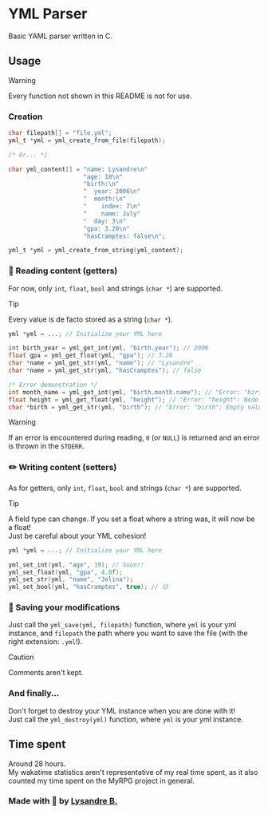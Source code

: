 # YML Parser

Basic YAML parser written in C.

## Usage

> [!WARNING]
> Every function not shown in this README is not for use.

### Creation

```c
char filepath[] = "file.yml";
yml_t *yml = yml_create_from_file(filepath);

/* Or... */

char yml_content[] = "name: Lysandre\n"
                     "age: 18\n"
                     "birth:\n"
                     "  year: 2006\n"
                     "  month:\n"
                     "    index: 7\n"
                     "    name: July"
                     "  day: 3\n"
                     "gpa: 3.20\n"
                     "hasCramptes: false\n";

yml_t *yml = yml_create_from_string(yml_content);
```

### 📰 Reading content (getters)

For now, only `int`, `float`, `bool` and strings (`char *`) are supported.

> [!TIP]
> Every value is de facto stored as a string (`char *`).

```c
yml *yml = ...; // Initialize your YML here

int birth_year = yml_get_int(yml, "birth.year"); // 2006
float gpa = yml_get_float(yml, "gpa"); // 3.20
char *name = yml_get_str(yml, "name"); // "Lysandre"
char *name = yml_get_str(yml, "hasCramptes"); // false

/* Error demonstration */
int month_name = yml_get_int(yml, "birth.month.name"); // "Error: "birth.month.name": Node type isn't valid"
float height = yml_get_float(yml, "height"); // "Error: "height": Node not found."
char *birth = yml_get_str(yml, "birth"); // "Error: "birth": Empty value"
```

> [!WARNING]
> If an error is encountered during reading, `0` (or `NULL`) is returned and an
> error is thrown in the `STDERR`.

### ✏️ Writing content (setters)

As for getters, only `int`, `float`, `bool` and strings (`char *`) are supported.

> [!TIP]
> A field type can change. If you set a float where a string was, it will now
> be a float!\
> Just be careful about your YML cohesion!

```c
yml *yml = ...; // Initialize your YML here

yml_set_int(yml, "age", 19); // Soon!!
yml_set_float(yml, "gpa", 4.0f);
yml_set_str(yml, "name", "Jolina");
yml_set_bool(yml, "hasCramptes", true); // 😊
```

### 💾 Saving your modifications

Just call the `yml_save(yml, filepath)` function, where `yml` is your yml
instance, and `filepath` the path where you want to save the file
(with the right extension: `.yml`!).

> [!CAUTION]
> Comments aren't kept.

### And finally...

Don't forget to destroy your YML instance when you are done with it!\
Just call the `yml_destroy(yml)` function, where `yml` is your yml instance.

## Time spent

Around 28 hours.\
My wakatime statistics aren't representative of my real time
spent, as it also counted my time spent on the MyRPG project in general.

### Made with 💜 by [Lysandre B.](https://www.github.com/shuvlyy)
